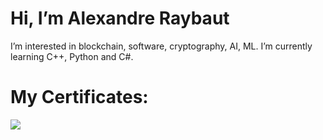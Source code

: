 # Hi, I’m Alexandre Raybaut
I’m interested in blockchain, software, cryptography, AI, ML.
I’m currently learning C++, Python and C#.

# My Certificates:

![]("image.png")



<!---
GlitchCyberWolK/GlitchCyberWolK is a ✨ special ✨ repository because its `README.md` (this file) appears on your GitHubhttps://github.com/GlitchCyberWolK/GlitchCyberWolK profile.
You can click the Preview link to take a look at your changes.
--->
